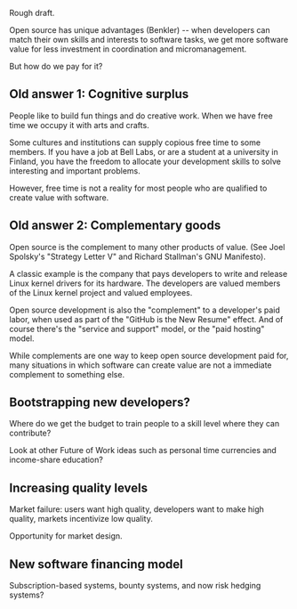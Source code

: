 Rough draft.


Open source has unique advantages (Benkler) -- when developers can match their own skills and interests to software tasks, we get more software value for less investment in coordination and micromanagement.

But how do we pay for it?



## Old answer 1: Cognitive surplus

People like to build fun things and do creative work. When we have free time we occupy it with arts and crafts.

Some cultures and institutions can supply copious free time to some members.  If you have a job at Bell Labs, or are a student at a university in Finland, you have the freedom to allocate your development skills to solve interesting and important problems.

However, free time is not a reality for most people who are qualified to create value with software.



## Old answer 2: Complementary goods

Open source is the complement to many other products of value.  (See Joel Spolsky's "Strategy Letter V" and Richard Stallman's GNU Manifesto).

A classic example is the company that pays developers to write and release Linux kernel drivers for its hardware.  The developers are valued members of the Linux kernel project and valued employees.

Open source development is also the "complement" to a developer's paid labor, when used as part of the "GitHub is the New Resume" effect.  And of course there's the "service and support" model, or the "paid hosting" model.

While complements are one way to keep open source development paid for, many situations in which software can create value are not a immediate
complement to something else.


## Bootstrapping new developers?

Where do we get the budget to train people to a skill level where they can contribute?

Look at other Future of Work ideas such as personal time currencies and income-share education?


## Increasing quality levels

Market failure: users want high quality, developers want to make high quality, markets incentivize low quality.

Opportunity for market design.


## New software financing model

Subscription-based systems, bounty systems, and now risk hedging systems?



